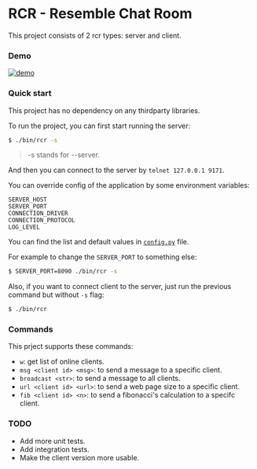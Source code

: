 # RCR - Resemble Chat Room

This project consists of 2 rcr types: server and client.

### Demo

[![demo](https://asciinema.org/a/snRWY36NazhLtLG5AoIcEy9Jj.svg)](https://asciinema.org/a/snRWY36NazhLtLG5AoIcEy9Jj)


### Quick start

This project has no dependency on any thirdparty libraries.

To run the project, you can first start running the server:

```bash
$ ./bin/rcr -s
```

> -s stands for --server.

And then you can connect to the server by `telnet 127.0.0.1 9171`.

You can override config of the application by some environment variables:

```
SERVER_HOST
SERVER_PORT
CONNECTION_DRIVER
CONNECTION_PROTOCOL
LOG_LEVEL
```

You can find the list and default values in [`config.py`](./rcr/config.py) file.

For example to change the `SERVER_PORT` to something else:

```bash
$ SERVER_PORT=8090 ./bin/rcr -s
```

Also, if you want to connect client to the server, just run the previous command but without `-s` flag:

```bash
$ ./bin/rcr
```

### Commands

This prject supports these commands:

* `w`: get list of online clients.
* `msg <client id> <msg>`: to send a message to a specific client.
* `broadcast <str>`: to send a message to all clients.
* `url <client id> <url>`: to send a web page size to a specific client.
* `fib <client id> <n>`: to send a fibonacci's calculation to a specifc client.

### TODO

* Add more unit tests.
* Add integration tests.
* Make the client version more usable.

